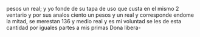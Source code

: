 pesos un real; y yo fonde de su tapa de uso que custa en el mismo 2 ventario y por sus analos ciento un pesos y un real y corresponde endome la mitad, se merestan 136 y medio real y es mi voluntad se les de esta cantidad por iguales partes a mis primas Dona libera-